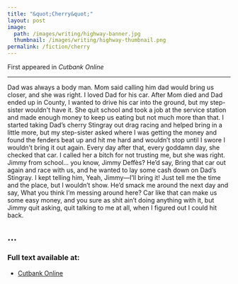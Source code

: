 ```yaml
---
title: "&quot;Cherry&quot;"
layout: post
image:
  path: /images/writing/highway-banner.jpg
  thumbnail: /images/writing/highway-thumbnail.png
permalink: /fiction/cherry
---
```

First appeared in *Cutbank Online*

---

Dad was always a body man. Mom said calling him dad would bring us closer, and she was right. I loved Dad for his car. After Mom died and Dad ended up in County, I wanted to drive his car into the ground, but my step-sister wouldn't have it. She quit school and took a job at the service station and made enough money to keep us eating but not much more than that. I started taking Dad’s cherry Stingray out drag racing and helped bring in a little more, but my step-sister asked where I was getting the money and found the fenders beat up and hit me hard and wouldn’t stop until I swore I wouldn’t bring it out again. Every day after that, every goddamn day, she checked that car. I called her a bitch for not trusting me, but she was right. Jimmy from school... you know, Jimmy Deffès? He’d say, Bring that car out again and race with us, and he wanted to lay some cash down on Dad’s Stingray. I kept telling him, Yeah, Jimmy—I’ll bring it! Just tell me the time and the place, but I wouldn’t show. He’d smack me around the next day and say, What you think I’m messing around here? Car like that can make us some easy money, and you sure as shit ain’t doing anything with it, but Jimmy quit asking, quit talking to me at all, when I figured out I could hit back.

...
---
### Full text available at:
- [Cutbank Online](http://www.cutbankonline.org/weekly-flash-prose-and-prose-poetry/2020/9/weekly-flash-prose-and-prose-poetry-cherry-by-j-matthew-gottwig)
